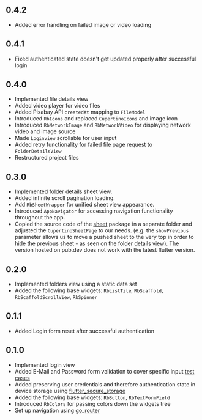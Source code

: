 ## 0.4.2
* Added error handling on failed image or video loading

## 0.4.1
* Fixed authenticated state doesn't get updated properly after successful login

## 0.4.0
* Implemented file details view
* Added video player for video files
* Added Pixabay API `createdAt` mapping to `FileModel`
* Introduced `RbIcons` and replaced `CupertinoIcons` and image icon
* Introduced `RbNetworkImage` and `RbNetworkVideo` for displaying network video and image source
* Made `Loginview` scrollable for user input
* Added retry functionality for failed file page request to `FolderDetailsView`
* Restructured project files

## 0.3.0 
* Implemented folder details sheet view.
* Added infinite scroll pagination loading.
* Add `RbSheetWrapper` for unified sheet view appearance.
* Introduced `AppNavigator` for accessing navigation functionality throughout the app.
* Copied the source code of the [sheet](https://pub.dev/packages/sheet) package in a separate folder and adjusted the `CupertinoSheetPage` to our needs. (e.g. the `showPrevious` parameter allows us to move a pushed sheet to the very top in order to hide the previous sheet - as seen on the folder details view). The version hosted on  pub.dev does not work with the latest flutter version.

## 0.2.0
* Implemented folders view using a static data set
* Added the following base widgets: `RbListTile`, `RbScaffold`, `RbScaffoldScrollView`, `RbSpinner`

## 0.1.1
* Added Login form reset after successful authentication

## 0.1.0
* Implemented login view
* Added E-Mail and Password form validation to cover specific input [test cases](https://learn.microsoft.com/en-us/archive/blogs/testing123/email-address-test-cases)
* Added preserving user credentials and therefore authentication state in device storage using [flutter_secure_storage](https://pub.dev/packages/flutter_secure_storag)
* Added the following base widgets: `RbButton`, `RbTextFormField` 
* Introduced `RbColors` for passing colors down the widgets tree
* Set up navigation using [go_router](https://pub.dev/packages/go_router)
